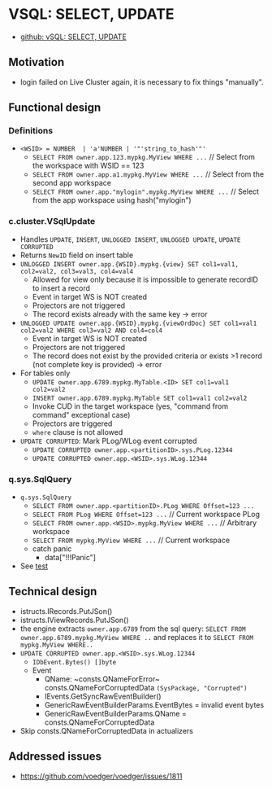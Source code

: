 # VSQL: SELECT, UPDATE

* [github: vSQL: SELECT, UPDATE](https://github.com/voedger/voedger/issues/1811)

## Motivation

- login failed on Live Cluster again, it is necessary to fix things "manually".

## Functional design

### Definitions

- `<WSID> = NUMBER  | 'a'NUMBER | '"'string_to_hash'"'`
  - `SELECT FROM owner.app.123.mypkg.MyView WHERE ...` // Select from the workspace with WSID == 123
  - `SELECT FROM owner.app.a1.mypkg.MyView WHERE ...` // Select from the second app workspace
  - `SELECT FROM owner.app."mylogin".mypkg.MyView WHERE ...` // Select from the app workspace using hash("mylogin")

### c.cluster.VSqlUpdate

- Handles `UPDATE`, `INSERT`, `UNLOGGED INSERT`, `UNLOGGED UPDATE`, `UPDATE CORRUPTED`
- Returns `NewID` field on insert table
- `UNLOGGED INSERT owner.app.{WSID}.mypkg.{view} SET col1=val1, col2=val2, col3=val3, col4=val4`
  - Allowed for view only because it is impossible to generate recordID to insert a record
  - Event in target WS is NOT created
  - Projectors are not triggered
  - The record exists already with the same key -> error
- `UNLOGGED UPDATE owner.app.{WSID}.mypkg.{viewOrdDoc} SET col1=val1 col2=val2 WHERE col3=val2 AND col4=col4`
  - Event in target WS is NOT created
  - Projectors are not triggered
  - The record does not exist by the provided criteria or exists >1 record (not complete key is provided) -> error
- For tables only
  - `UPDATE owner.app.6789.mypkg.MyTable.<ID> SET col1=val1 col2=val2`
  - `INSERT owner.app.6789.mypkg.MyTable SET col1=val1 col2=val2`
  - Invoke CUD in the target workspace (yes, "command from command" exceptional case)
  - Projectors are triggered
  - `where` clause is not allowed
- `UPDATE CORRUPTED`: Mark PLog/WLog event corrupted
  - `UPDATE CORRUPTED owner.app.<partitionID>.sys.PLog.12344`
  - `UPDATE CORRUPTED owner.app.<WSID>.sys.WLog.12344`

### q.sys.SqlQuery

- `q.sys.SqlQuery`
  - `SELECT FROM owner.app.<partitionID>.PLog WHERE Offset=123 ...`
  - `SELECT FROM PLog WHERE Offset=123 ...` // Current workspace PLog
  - `SELECT FROM owner.app.<WSID>.mypkg.MyView WHERE ...` // Arbitrary workspace
  - `SELECT FROM mypkg.MyView WHERE ...` // Current workspace
  - catch panic
    - data["!!!Panic"]
- See [test](https://github.com/voedger/voedger/blob/1ccf301409746083bd3bf6ddd24512d7c2ec0721/pkg/sys/it/impl_sqlquery_test.go#L502)

## Technical design

- istructs.IRecords.PutJSon()
- istructs.IViewRecords.PutJSon()
- the engine extracts `owner.app.6789` from the sql query: `SELECT FROM owner.app.6789.mypkg.MyView WHERE ..` and replaces it to  `SELECT FROM mypkg.MyView WHERE..`
- `UPDATE CORRUPTED owner.app.<WSID>.sys.WLog.12344`
  - `IDbEvent.Bytes() []byte`
  - Event
    - QName: ~consts.QNameForError~ consts.QNameForCorruptedData `(SysPackage, "Corrupted")`
    - IEvents.GetSyncRawEventBuilder()
    - GenericRawEventBuilderParams.EventBytes = invalid event bytes
    - GenericRawEventBuilderParams.QName = consts.QNameForCorruptedData
- Skip consts.QNameForCorruptedData in actualizers

## Addressed issues

- https://github.com/voedger/voedger/issues/1811
